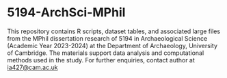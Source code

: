 # 5194-ArchSci-MPhil
This repository contains R scripts, dataset tables, and associated large files from the MPhil dissertation research of 5194 in Archaeological Science (Academic Year 2023-2024) at the Department of Archaeology, University of Cambridge. The materials support data analysis and computational methods used in the study. For further enquiries, contact author at ia427@cam.ac.uk
